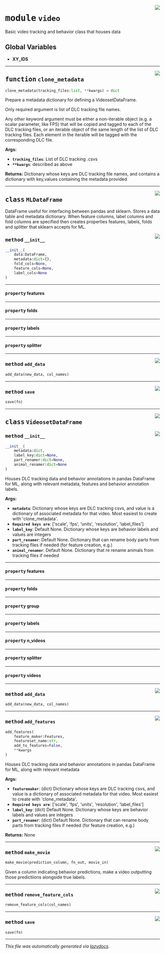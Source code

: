 <!-- markdownlint-disable -->

<a href="https://github.com/benlansdell/behaveml/tree/master/behaveml/video.py#L0"><img align="right" style="float:right;" src="https://img.shields.io/badge/-source-cccccc?style=flat-square"></a>

# <kbd>module</kbd> `video`
Basic video tracking and behavior class that houses data  

**Global Variables**
---------------
- **XY_IDS**

---

<a href="https://github.com/benlansdell/behaveml/tree/master/behaveml/video.py#L85"><img align="right" style="float:right;" src="https://img.shields.io/badge/-source-cccccc?style=flat-square"></a>

## <kbd>function</kbd> `clone_metadata`

```python
clone_metadata(tracking_files:list, **kwargs) → dict
```

Prepare a metadata dictionary for defining a VideosetDataFrame.  

Only required argument is list of DLC tracking file names.  

Any other keyword argument must be either a non-iterable object (e.g. a scalar parameter, like FPS) that will be copied and tagged to each of the DLC tracking files, or an iterable object of the same length of the list of DLC tracking files. Each element in the iterable will be tagged with the corresponding DLC file. 



**Args:**
 
 - <b>`tracking_files`</b>:  List of DLC tracking .csvs 
 - <b>`**kwargs`</b>:  described as above 



**Returns:**
 Dictionary whose keys are DLC tracking file names, and contains a dictionary with key,values containing the metadata provided 


---

<a href="https://github.com/benlansdell/behaveml/tree/master/behaveml/video.py#L13"><img align="right" style="float:right;" src="https://img.shields.io/badge/-source-cccccc?style=flat-square"></a>

## <kbd>class</kbd> `MLDataFrame`
DataFrame useful for interfacing between pandas and sklearn. Stores a data table and metadata dictionary. When feature columns, label columns and fold columns are specified then creates properties features, labels, folds and splitter that sklearn accepts for ML. 

<a href="https://github.com/benlansdell/behaveml/tree/master/behaveml/video.py#L19"><img align="right" style="float:right;" src="https://img.shields.io/badge/-source-cccccc?style=flat-square"></a>

### <kbd>method</kbd> `__init__`

```python
__init__(
    data:DataFrame,
    metadata:dict={},
    fold_cols=None,
    feature_cols=None,
    label_cols=None
)
```






---

#### <kbd>property</kbd> features





---

#### <kbd>property</kbd> folds





---

#### <kbd>property</kbd> labels





---

#### <kbd>property</kbd> splitter







---

<a href="https://github.com/benlansdell/behaveml/tree/master/behaveml/video.py#L30"><img align="right" style="float:right;" src="https://img.shields.io/badge/-source-cccccc?style=flat-square"></a>

### <kbd>method</kbd> `add_data`

```python
add_data(new_data, col_names)
```





---

<a href="https://github.com/benlansdell/behaveml/tree/master/behaveml/video.py#L70"><img align="right" style="float:right;" src="https://img.shields.io/badge/-source-cccccc?style=flat-square"></a>

### <kbd>method</kbd> `save`

```python
save(fn)
```






---

<a href="https://github.com/benlansdell/behaveml/tree/master/behaveml/video.py#L121"><img align="right" style="float:right;" src="https://img.shields.io/badge/-source-cccccc?style=flat-square"></a>

## <kbd>class</kbd> `VideosetDataFrame`




<a href="https://github.com/benlansdell/behaveml/tree/master/behaveml/video.py#L122"><img align="right" style="float:right;" src="https://img.shields.io/badge/-source-cccccc?style=flat-square"></a>

### <kbd>method</kbd> `__init__`

```python
__init__(
    metadata:dict,
    label_key:dict=None,
    part_renamer:dict=None,
    animal_renamer:dict=None
)
```

Houses DLC tracking data and behavior annotations in pandas DataFrame for ML, along with relevant metadata, features and behavior annotation labels. 



**Args:**
 
 - <b>`metadata`</b>:  Dictionary whose keys are DLC tracking csvs, and value is a dictionary of associated metadata  for that video. Most easiest to create with 'clone_metadata'.  
 - <b>`Required keys are`</b>:  ['scale', 'fps', 'units', 'resolution', 'label_files'] 
 - <b>`label_key`</b>:  Default None. Dictionary whose keys are behavior labels and values are integers  
 - <b>`part_renamer`</b>:  Default None. Dictionary that can rename body parts from tracking files if needed (for feature creation, e.g.) 
 - <b>`animal_renamer`</b>:  Default None. Dictionary that re rename animals from tracking files if needed 


---

#### <kbd>property</kbd> features





---

#### <kbd>property</kbd> folds





---

#### <kbd>property</kbd> group





---

#### <kbd>property</kbd> labels





---

#### <kbd>property</kbd> n_videos





---

#### <kbd>property</kbd> splitter





---

#### <kbd>property</kbd> videos







---

<a href="https://github.com/benlansdell/behaveml/tree/master/behaveml/video.py#L30"><img align="right" style="float:right;" src="https://img.shields.io/badge/-source-cccccc?style=flat-square"></a>

### <kbd>method</kbd> `add_data`

```python
add_data(new_data, col_names)
```





---

<a href="https://github.com/benlansdell/behaveml/tree/master/behaveml/video.py#L186"><img align="right" style="float:right;" src="https://img.shields.io/badge/-source-cccccc?style=flat-square"></a>

### <kbd>method</kbd> `add_features`

```python
add_features(
    feature_maker:Features,
    featureset_name:str,
    add_to_features=False,
    **kwargs
)
```

Houses DLC tracking data and behavior annotations in pandas DataFrame for ML, along with relevant metadata 



**Args:**
 
 - <b>`featuremaker`</b>:  (dict) Dictionary whose keys are DLC tracking csvs, and value is a dictionary of associated metadata  for that video. Most easiest to create with 'clone_metadata'.  
 - <b>`Required keys are`</b>:  ['scale', 'fps', 'units', 'resolution', 'label_files'] 
 - <b>`label_key`</b>:  (dict) Default None. Dictionary whose keys are behavior labels and values are integers  
 - <b>`part_renamer`</b>:  (dict) Default None. Dictionary that can rename body parts from tracking files if needed (for feature creation, e.g.) 

**Returns:**
 None 

---

<a href="https://github.com/benlansdell/behaveml/tree/master/behaveml/video.py#L271"><img align="right" style="float:right;" src="https://img.shields.io/badge/-source-cccccc?style=flat-square"></a>

### <kbd>method</kbd> `make_movie`

```python
make_movie(prediction_column, fn_out, movie_in)
```

Given a column indicating behavior predictions, make a video outputting those predictiions alongside true labels. 

---

<a href="https://github.com/benlansdell/behaveml/tree/master/behaveml/video.py#L216"><img align="right" style="float:right;" src="https://img.shields.io/badge/-source-cccccc?style=flat-square"></a>

### <kbd>method</kbd> `remove_feature_cols`

```python
remove_feature_cols(col_names)
```





---

<a href="https://github.com/benlansdell/behaveml/tree/master/behaveml/video.py#L70"><img align="right" style="float:right;" src="https://img.shields.io/badge/-source-cccccc?style=flat-square"></a>

### <kbd>method</kbd> `save`

```python
save(fn)
```








---

_This file was automatically generated via [lazydocs](https://github.com/ml-tooling/lazydocs)._
